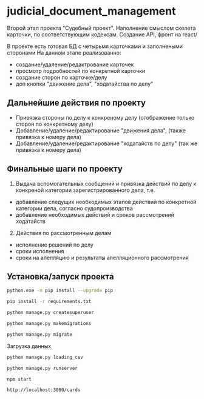 # judicial_document_management


Второй этап проекта "Судебный проект". Наполнение смыслом скелета карточки, по соответствующим кодексам. Создание API, фронт на react/

В проекте есть готовая БД с четырьмя карточками и заполнеными сторонами
На данном этапе реализованно:
- создание/удаление/редактрование карточек
- просмотр подробностей по конкретной карточки
- создание сторон по карточке/делу
- доп кнопки "движение дела", "ходатайства по делу"

## Дальнейшие действия по проекту

- Привязка стороны по делу к конкреному делу (отображение только сторон по конкретному делу)
- Добавление/удаление/редактирование "движения дела", (также привязка к номеру дела)
- Добавление/удаление/редактирование "ходатайств по делу" (так же привязка к номеру дела)
## Финальные шаги по проекту
1. Выдача вспомогательных сообщений и привязка действий по делу к конкреной категории зарегистрированного дела, т.е.
- добавление следущих необходимых этапов действий по конкретной категории дела, согласно судопроизводства
- добавление необходимых действий и сроков рассмотрений ходатайств
2. Действия по рассмотренным делам
- исполнение решений по делу
- сроки исполнения
- сроки на апелляцию и результаты апелляционного рассмотрения

## Установка/запуск проекта

```sh
python.exe -m pip install --upgrade pip
```
```sh
pip install -r requirements.txt
```
```sh
python manage.py createsuperuser
```
```sh
python manage.py makemigrations
```
```sh
python manage.py migrate
```
Загрузка данных
```sh
python manage.py loading_csv
```
```sh
python manage.py runserver
```
```
npm start
```

```sh
http://localhost:3000/cards
```